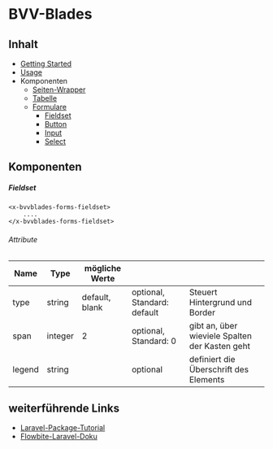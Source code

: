 # BVV-Blades

## Inhalt 
- [Getting Started](./documentation/getting-started.md)
- [Usage](./documentation/usage.md)
- Komponenten
  - [Seiten-Wrapper](./documentation/components-wrapper.md)
  - [Tabelle](./documentation/table.md)
  - [Formulare](./documentation/forms.md)
    - [Fieldset](./documentation/forms/fieldset.md)
    - [Button](./documentation/forms/button.md)
    - [Input](./documentation/forms/input.md)
    - [Select](./documentation/forms/select.md)



## Komponenten



##### Fieldset

    <x-bvvblades-forms-fieldset>
        ....
    </x-bvvblades-forms-fieldset>

###### Attribute

| Name   | Type    | mögliche Werte |                             |                                                |
| ------ | ------- | -------------- | --------------------------- | ---------------------------------------------- |
| type   | string  | default, blank | optional, Standard: default | Steuert Hintergrund und Border                 |
| span   | integer | 2              | optional, Standard: 0       | gibt an, über wieviele Spalten der Kasten geht |
| legend | string  |                | optional                    | definiert die Überschrift des Elements         |





## weiterführende Links

- [Laravel-Package-Tutorial](https://www.laravelpackage.com)
- [Flowbite-Laravel-Doku](https://flowbite.com/docs/getting-started/laravel/)